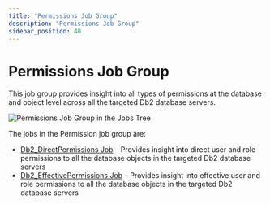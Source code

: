 ```yaml
---
title: "Permissions Job Group"
description: "Permissions Job Group"
sidebar_position: 40
---
```


# Permissions Job Group

This job group provides insight into all types of permissions at the database and object level
across all the targeted Db2 database servers.

![Permissions Job Group in the Jobs Tree](/images/accessanalyzer/12.0/solutions/databases/db2/permissions/permissionsjobstree.webp)

The jobs in the Permission job group are:

- [Db2_DirectPermissions Job](/docs/accessanalyzer/12.0/solutions/databases/db2/permissions/db2_directpermissions.md) – Provides insight into direct user and role
  permissions to all the database objects in the targeted Db2 database servers
- [Db2_EffectivePermissions Job](/docs/accessanalyzer/12.0/solutions/databases/db2/permissions/db2_effectivepermissions.md) – Provides insight into effective user
  and role permissions to all the database objects in the targeted Db2 database servers
